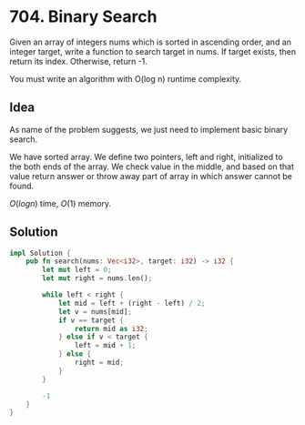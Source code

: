 # 704. Binary Search

Given an array of integers nums which is sorted in ascending order, and an integer target, write a function to search target in nums. If target exists, then return its index. Otherwise, return -1.

You must write an algorithm with O(log n) runtime complexity.

## Idea

As name of the problem suggests, we just need to implement basic binary search.

We have sorted array. We define two pointers, left and right, initialized to the both ends of the array. We check value in the middle, and based on that value return answer or throw away part of array in which answer cannot be found.

$O(logn)$ time, $O(1)$ memory.

## Solution

```rust
impl Solution {
    pub fn search(nums: Vec<i32>, target: i32) -> i32 {
        let mut left = 0;
        let mut right = nums.len();

        while left < right {
            let mid = left + (right - left) / 2;
            let v = nums[mid];
            if v == target {
                return mid as i32;
            } else if v < target {
                left = mid + 1;
            } else {
                right = mid;
            }
        }

        -1
    }
}
```